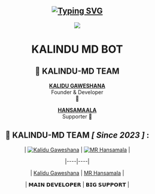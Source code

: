   <div align="center">
</p>


## [![Typing SVG](https://readme-typing-svg.herokuapp.com?font=Rockstar-ExtraBold&color=F00&lines=WELCOME+TO+KALINDU+WA+BOT+REPO.;CREATED+BY+MR+KALINDU+OFC;𝚃𝙷𝙸𝚂+𝙸𝚂+𝙰+𝚂𝙸𝙼𝙿𝙻𝙴+𝙱𝙾𝚃;𝙰𝙽𝙳+𝙸𝙽𝙲𝙻𝚄𝙳𝙴+𝙼𝙾𝚁𝙴+𝙵𝙴𝙰𝚃𝚄𝚁𝙴𝚂;𝘛𝘏𝘈𝘕𝘒𝘚+𝘍𝘙𝘖+𝘝𝘐𝘚𝘐𝘛𝘐𝘕𝘎+𝘔𝘠+𝘎𝘐𝘛)](https://git.io/typing-svg)

<p align="center">
<a href="https://github.com/">
    <img src="https://telegra.ph/file/847b54dd9c025e6d02c3c.jpg">
  </a>
  
# KALINDU MD BOT




  
  ## 🐝 KALINDU-MD TEAM

**[KALIDU GAWESHANA](https://github.com/KALINDU-LK)**</br>Founder & Developer</br> 🦚

**[HANSAMAALA](https://github.com/mrhansamala)**</br>Supporter 🖤

 
   
 ## 🐝 KALINDU-MD TEAM *[ Since 2023 ]* :

 

  <div align="center">

  

| [![Kalidu Gaweshana](https://github.com/KALINDU-LK.png?size=200)](https://github.com/KALINDU-LK) | [![MR Hansamala](https://github.com/mrhansamala.png?size=200)](https://github.com/mrhansamala) |

|----|----|

| [Kalidu Gaweshana](https://github.com/KALINDU-LK) | [MR Hansamala](https://github.com/mrhansamala) | 

|  𝗠𝗔𝗜𝗡 𝗗𝗘𝗩𝗘𝗟𝗢𝗣𝗘𝗥 | 𝗕𝗜𝗚 𝗦𝗨𝗣𝗣𝗢𝗥𝗧 |

  

  </div>

